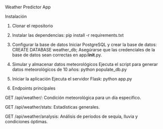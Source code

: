 Weather Predictor App

Instalación
1. Clonar el repositorio

2. Instalar las dependencias:
pip install -r requirements.txt

3. Configurar la base de datos
Iniciar PostgreSQL y crear la base de datos:
CREATE DATABASE weather_db;
Asegúrarse que las credenciales de la base de datos sean correctas en app/__init__.py.

4. Simular y almacenar datos meteorológicos
Ejecuta el script para generar datos meteorológicos de 10 años:
python populate_db.py

5. Iniciar la aplicación
Ejecuta el servidor Flask:
python app.py

6. Endpoints principales

GET /api/weather/<day>: Condición meteorológica para un día específico.

GET /api/weather/stats: Estadísticas generales.

GET /api/weather/analysis: Análisis de períodos de sequía, lluvia y condiciones óptimas.
